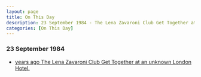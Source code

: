 ```yaml
---
layout: page
title: On This Day
description: 23 September 1984 - The Lena Zavaroni Club Get Together at an unknown London Hotel.
categories: [On This Day]
---
```


### 23 September 1984
* [<span id="age1"></span> years ago The Lena Zavaroni Club Get Together at an unknown London Hotel.](/personal%20appearances/1984/09/23/the-lena-zavaroni-club-get-together.html)

<!-- Script for calculating number of years ago -->
<script>
var dob = '19840923';
var year = Number(dob.substr(0, 4));
var month = Number(dob.substr(4, 2)) - 1;
var day = Number(dob.substr(6, 2));
var today = new Date();
var age1 = today.getFullYear() - year;
if (today.getMonth() < month || (today.getMonth() == month && today.getDate() < day)) {
age1--;
}
document.getElementById("age1").innerHTML=age1;
</script>

